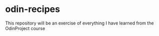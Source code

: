 # odin-recipes
This repository will be an exercise of everything I have learned from the OdinProject course
